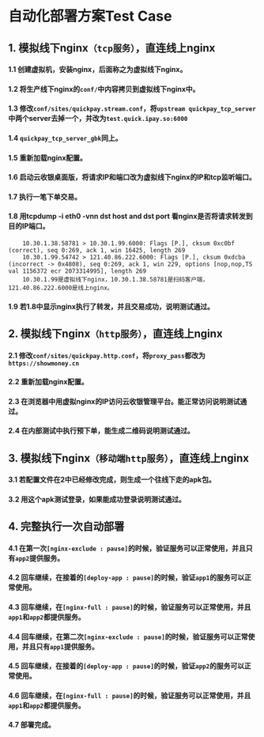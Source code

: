 # 自动化部署方案Test Case

## 1. 模拟线下nginx`（tcp服务）`，直连线上nginx
#### 1.1 创建虚拟机，安装nginx，后面称之为虚拟线下nginx。
#### 1.2 将生产线下nginx的`conf/`中内容拷贝到虚拟线下nginx中。
#### 1.3 修改`conf/sites/quickpay.stream.conf`，将`upstream quickpay_tcp_server`中两个server去掉一个，并改为`test.quick.ipay.so:6000`
#### 1.4 `quickpay_tcp_server_gbk`同上。
#### 1.5 重新加载nginx配置。
#### 1.6 启动云收银桌面版，将请求IP和端口改为虚拟线下nginx的IP和tcp监听端口。
#### 1.7 执行一笔下单交易。
#### 1.8 用tcpdump -i eth0 -vnn dst host <IP> and dst port <PORT> 看nginx是否将请求转发到目的IP端口。
```
    10.30.1.38.58781 > 10.30.1.99.6000: Flags [P.], cksum 0xc0bf (correct), seq 0:269, ack 1, win 16425, length 269
    10.30.1.99.54742 > 121.40.86.222.6000: Flags [P.], cksum 0xdcba (incorrect -> 0x4808), seq 0:269, ack 1, win 229, options [nop,nop,TS val 1156372 ecr 2073314995], length 269
    10.30.1.99是虚拟线下nginx，10.30.1.38.58781是扫码客户端，121.40.86.222.6000是线上nginx。
```

#### 1.9 若1.8中显示nginx执行了转发，并且交易成功，说明测试通过。

## 2. 模拟线下nginx`（http服务）`，直连线上nginx
#### 2.1 修改`conf/sites/quickpay.http.conf`，将`proxy_pass`都改为`https://showmoney.cn`
#### 2.2 重新加载nginx配置。
#### 2.3 在浏览器中用虚拟nginx的IP访问云收银管理平台。能正常访问说明测试通过。
#### 2.4 在内部测试中执行预下单，能生成二维码说明测试通过。

## 3. 模拟线下nginx`（移动端http服务）`，直连线上nginx
#### 3.1 若配置文件在2中已经修改完成，则生成一个往线下走的apk包。
#### 3.2 用这个apk测试登录，如果能成功登录说明测试通过。

## 4. 完整执行一次自动部署
#### 4.1 在第一次`[nginx-exclude : pause]`的时候，验证服务可以正常使用，并且只有`app2`提供服务。
#### 4.2 回车继续，在接着的`[deploy-app : pause]`的时候，验证`app1`的服务可以正常使用。
#### 4.3 回车继续，在`[nginx-full : pause]`的时候，验证服务可以正常使用，并且`app1`和`app2`都提供服务。
#### 4.4 回车继续，在第二次`[nginx-exclude : pause]`的时候，验证服务可以正常使用，并且只有`app1`提供服务。
#### 4.5 回车继续，在接着的`[deploy-app : pause]`的时候，验证`app2`的服务可以正常使用。
#### 4.6 回车继续，在`[nginx-full : pause]`的时候，验证服务可以正常使用，并且`app1`和`app2`都提供服务。
#### 4.7 部署完成。